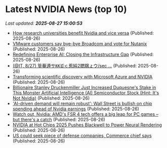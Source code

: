 # Latest NVIDIA News (top 10)
_Last updated: **2025-08-27 15:00:53**_

- [How research universities benefit Nvidia and vice versa](https://consent.yahoo.com/v2/collectConsent?sessionId=1_cc-session_7b836ee3-46e8-4b5e-a7a2-448e54567361) (Published: 2025-08-26)
- [VMware customers say bye-bye Broadcom and vote for Nutanix](https://www.theregister.com/2025/08/26/vmware_customers_say_byebye/) (Published: 2025-08-26)
- [Redefining Enterprise AI: Closing the Infrastructure Gap](https://blogs.cisco.com/datacenter/redefining-enterprise-ai-closing-the-infrastructure-gap) (Published: 2025-08-26)
- [(@IT, 8/27) 篁菴遵サ㏍⒢ｃ惹純2腮㍼ょウ/sec ...](http://www.st.ryukoku.ac.jp/~kjm/security/memo/2025/08.html#20250827__claude) (Published: 2025-08-26)
- [Transforming scientific discovery with Microsoft Azure and NVIDIA](https://azure.microsoft.com/en-us/blog/transforming-scientific-discovery-with-microsoft-azure-and-nvidia/) (Published: 2025-08-26)
- [Billionaire Stanley Druckenmiller Just Increased Duquesne's Stake in This Monster Artificial Intelligence (AI) Semiconductor Stock (Hint: It's Not Nvidia)](https://biztoc.com/x/53edaab4b17b3833) (Published: 2025-08-26)
- ['AI-driven demand will remain robust': Wall Street is bullish on chip spending ahead of Nvidia earnings](https://www.businessinsider.com/nvidia-stock-price-nvda-earnings-q2-preview-hyperscaler-chip-spending-2025-8) (Published: 2025-08-26)
- [Watch out, Nvidia: AMD's FSR 4 tech offers a big leap for PC games – but there's a catch](https://www.techradar.com/computing/gpu/watch-out-nvidia-amds-fsr-4-tech-offers-a-big-leap-for-pc-games-but-theres-a-catch) (Published: 2025-08-26)
- [NVIDIA at Hot Chips 2025 Pushes Blackwell to Power Neural Rendering](https://www.techpowerup.com/340338/nvidia-at-hot-chips-2025-pushes-blackwell-to-power-neural-rendering) (Published: 2025-08-26)
- [US could seek piece of defense companies, Commerce chief says](https://economictimes.indiatimes.com/news/defence/us-could-seek-piece-of-defense-companies-commerce-chief-says/articleshow/123528410.cms) (Published: 2025-08-26)
